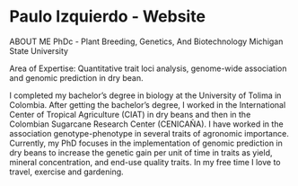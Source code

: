 # Paulo Izquierdo - Website

ABOUT ME
PhDc - Plant Breeding, Genetics, And Biotechnology
Michigan State University

Area of Expertise: Quantitative trait loci analysis, genome-wide association and genomic prediction in dry bean.

I completed my bachelor’s degree in biology at the University of Tolima in Colombia. After getting the bachelor’s degree, I worked in the International Center of Tropical Agriculture (CIAT) in dry beans and then in the Colombian Sugarcane Research Center (CENICAÑA). I have worked in the association genotype-phenotype in several traits of agronomic importance. Currently, my PhD focuses in the implementation of genomic prediction in dry beans to increase the genetic gain per unit of time in traits as yield, mineral concentration, and end-use quality traits. In my free time I love to travel, exercise and gardening.
